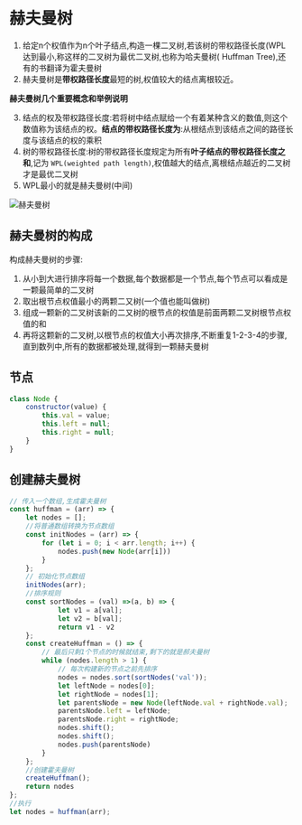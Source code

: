 # 赫夫曼树

1. 给定n个权值作为n个叶子结点,构造一棵二叉树,若该树的带权路径长度(WPL达到最小,称这样的二叉树为最优二叉树,也称为哈夫曼树( Huffman Tree),还有的书翻译为霍夫曼树
2. 赫夫曼树是**带权路径长度**最短的树,权值较大的结点离根较近。

**赫夫曼树几个重要概念和举例说明**

3. 结点的权及带权路径长度:若将树中结点赋给一个有着某种含义的数值,则这个数值称为该结点的权。**结点的带权路径长度为**:从根结点到该结点之间的路径长度与该结点的权的乘积
4. 树的带权路径长度:树的带权路径长度规定为所有**叶子结点的带权路径长度之和**,记为 `WPL(weighted path length)`,权值越大的结点,离根结点越近的二叉树才是最优二叉树
5. WPL最小的就是赫夫曼树(中间)



![赫夫曼树](~@img/dataStructure/1583310280171.png)

## 赫夫曼树的构成

构成赫夫曼树的步骤:

1. 从小到大进行排序将每一个数据,每个数据都是一个节点,每个节点可以看成是一颗最简单的二叉树
2. 取出根节点权值最小的两颗二又树(一个值也能叫做树)
3. 组成一颗新的二叉树该新的二又树的根节点的权值是前面两颗二叉树根节点权值的和
4. 再将这颗新的二叉树,以根节点的权值大小再次排序,不断重复1-2-3-4的步骤,直到数列中,所有的数据都被处理,就得到一颗赫夫曼树

## 节点

```javascript
class Node {
    constructor(value) {
        this.val = value;
        this.left = null;
        this.right = null;
    }
}
```

## 创建赫夫曼树

```javascript
// 传入一个数组,生成霍夫曼树
const huffman = (arr) => {
    let nodes = [];
    //将普通数组转换为节点数组
    const initNodes = (arr) => {
        for (let i = 0; i < arr.length; i++) {
            nodes.push(new Node(arr[i]))
        }
    };
    // 初始化节点数组
    initNodes(arr);
    //排序规则
    const sortNodes = (val) =>(a, b) => {
            let v1 = a[val];
            let v2 = b[val];
            return v1 - v2
    };
    const createHuffman = () => {
        // 最后只剩1个节点的时候就结束,剩下的就是郝夫曼树
        while (nodes.length > 1) {
            // 每次构建新的节点之前先排序
            nodes = nodes.sort(sortNodes('val'));
            let leftNode = nodes[0];
            let rightNode = nodes[1];
            let parentsNode = new Node(leftNode.val + rightNode.val);
            parentsNode.left = leftNode;
            parentsNode.right = rightNode;
            nodes.shift();
            nodes.shift();
            nodes.push(parentsNode)
        }
    };
    //创建霍夫曼树
    createHuffman();
    return nodes
};
//执行
let nodes = huffman(arr);
```

